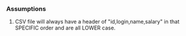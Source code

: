### Assumptions

1. CSV file will always have a header of "id,login,name,salary" in that SPECIFIC order and are all LOWER case.
